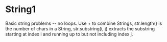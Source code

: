 # String1
Basic string problems -- no loops. Use + to combine Strings, str.length() is the number of chars in a String,
str.substring(i, j) extracts the substring starting at index i and running up to but not including index j.
